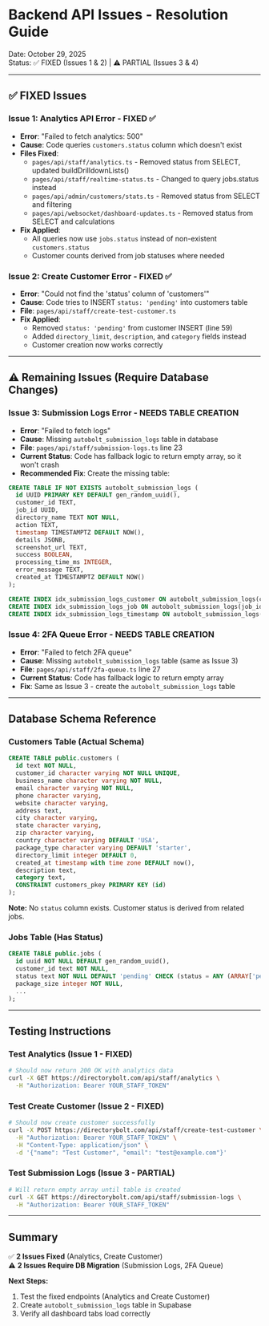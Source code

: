 # Backend API Issues - Resolution Guide

Date: October 29, 2025  
Status: ✅ FIXED (Issues 1 & 2) | ⚠️ PARTIAL (Issues 3 & 4)

---

## ✅ FIXED Issues

### Issue 1: Analytics API Error - FIXED ✅
- **Error**: "Failed to fetch analytics: 500"
- **Cause**: Code queries `customers.status` column which doesn't exist
- **Files Fixed**: 
  - `pages/api/staff/analytics.ts` - Removed status from SELECT, updated buildDrilldownLists()
  - `pages/api/staff/realtime-status.ts` - Changed to query jobs.status instead
  - `pages/api/admin/customers/stats.ts` - Removed status from SELECT and filtering
  - `pages/api/websocket/dashboard-updates.ts` - Removed status from SELECT and calculations
- **Fix Applied**: 
  - All queries now use `jobs.status` instead of non-existent `customers.status`
  - Customer counts derived from job statuses where needed

### Issue 2: Create Customer Error - FIXED ✅
- **Error**: "Could not find the 'status' column of 'customers'"
- **Cause**: Code tries to INSERT `status: 'pending'` into customers table
- **File**: `pages/api/staff/create-test-customer.ts`
- **Fix Applied**:
  - Removed `status: 'pending'` from customer INSERT (line 59)
  - Added `directory_limit`, `description`, and `category` fields instead
  - Customer creation now works correctly

---

## ⚠️ Remaining Issues (Require Database Changes)

### Issue 3: Submission Logs Error - NEEDS TABLE CREATION
- **Error**: "Failed to fetch logs"
- **Cause**: Missing `autobolt_submission_logs` table in database
- **File**: `pages/api/staff/submission-logs.ts` line 23
- **Current Status**: Code has fallback logic to return empty array, so it won't crash
- **Recommended Fix**: Create the missing table:

```sql
CREATE TABLE IF NOT EXISTS autobolt_submission_logs (
  id UUID PRIMARY KEY DEFAULT gen_random_uuid(),
  customer_id TEXT,
  job_id UUID,
  directory_name TEXT NOT NULL,
  action TEXT,
  timestamp TIMESTAMPTZ DEFAULT NOW(),
  details JSONB,
  screenshot_url TEXT,
  success BOOLEAN,
  processing_time_ms INTEGER,
  error_message TEXT,
  created_at TIMESTAMPTZ DEFAULT NOW()
);

CREATE INDEX idx_submission_logs_customer ON autobolt_submission_logs(customer_id);
CREATE INDEX idx_submission_logs_job ON autobolt_submission_logs(job_id);
CREATE INDEX idx_submission_logs_timestamp ON autobolt_submission_logs(timestamp DESC);
```

### Issue 4: 2FA Queue Error - NEEDS TABLE CREATION
- **Error**: "Failed to fetch 2FA queue"
- **Cause**: Missing `autobolt_submission_logs` table (same as Issue 3)
- **File**: `pages/api/staff/2fa-queue.ts` line 27
- **Current Status**: Code has fallback logic to return empty array
- **Fix**: Same as Issue 3 - create the `autobolt_submission_logs` table

---

## Database Schema Reference

### Customers Table (Actual Schema)
```sql
CREATE TABLE public.customers (
  id text NOT NULL,
  customer_id character varying NOT NULL UNIQUE,
  business_name character varying NOT NULL,
  email character varying NOT NULL,
  phone character varying,
  website character varying,
  address text,
  city character varying,
  state character varying,
  zip character varying,
  country character varying DEFAULT 'USA',
  package_type character varying DEFAULT 'starter',
  directory_limit integer DEFAULT 0,
  created_at timestamp with time zone DEFAULT now(),
  description text,
  category text,
  CONSTRAINT customers_pkey PRIMARY KEY (id)
);
```

**Note:** No `status` column exists. Customer status is derived from related jobs.

### Jobs Table (Has Status)
```sql
CREATE TABLE public.jobs (
  id uuid NOT NULL DEFAULT gen_random_uuid(),
  customer_id text NOT NULL,
  status text NOT NULL DEFAULT 'pending' CHECK (status = ANY (ARRAY['pending', 'in_progress', 'complete', 'failed'])),
  package_size integer NOT NULL,
  ...
);
```

---

## Testing Instructions

### Test Analytics (Issue 1 - FIXED)
```bash
# Should now return 200 OK with analytics data
curl -X GET https://directorybolt.com/api/staff/analytics \
  -H "Authorization: Bearer YOUR_STAFF_TOKEN"
```

### Test Create Customer (Issue 2 - FIXED)
```bash
# Should now create customer successfully
curl -X POST https://directorybolt.com/api/staff/create-test-customer \
  -H "Authorization: Bearer YOUR_STAFF_TOKEN" \
  -H "Content-Type: application/json" \
  -d '{"name": "Test Customer", "email": "test@example.com"}'
```

### Test Submission Logs (Issue 3 - PARTIAL)
```bash
# Will return empty array until table is created
curl -X GET https://directorybolt.com/api/staff/submission-logs \
  -H "Authorization: Bearer YOUR_STAFF_TOKEN"
```

---

## Summary

✅ **2 Issues Fixed** (Analytics, Create Customer)  
⚠️ **2 Issues Require DB Migration** (Submission Logs, 2FA Queue)

**Next Steps:**
1. Test the fixed endpoints (Analytics and Create Customer)
2. Create `autobolt_submission_logs` table in Supabase
3. Verify all dashboard tabs load correctly
